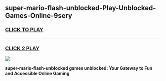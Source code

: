 
## super-mario-flash-unblocked-Play-Unblocked-Games-Online-9sery
<h3>
<a href="https://premium76.site?title=super-mario-flash-unblocked&ref=25A">CLICK TO PLAY</a></h3>
<hr>

<h3>
<a href="https://premium76.site?title=super-mario-flash-unblocked&ref=25A">CLICK 2 PLAY</a>
  
</h3>

<a href="https://premium76.site?title=super-mario-flash-unblocked&ref=25A"><img src="https://clearcache.store/games.png"></a>


**super-mario-flash-unblocked games unblocked: Your Gateway to Fun and Accessible Online Gaming**
